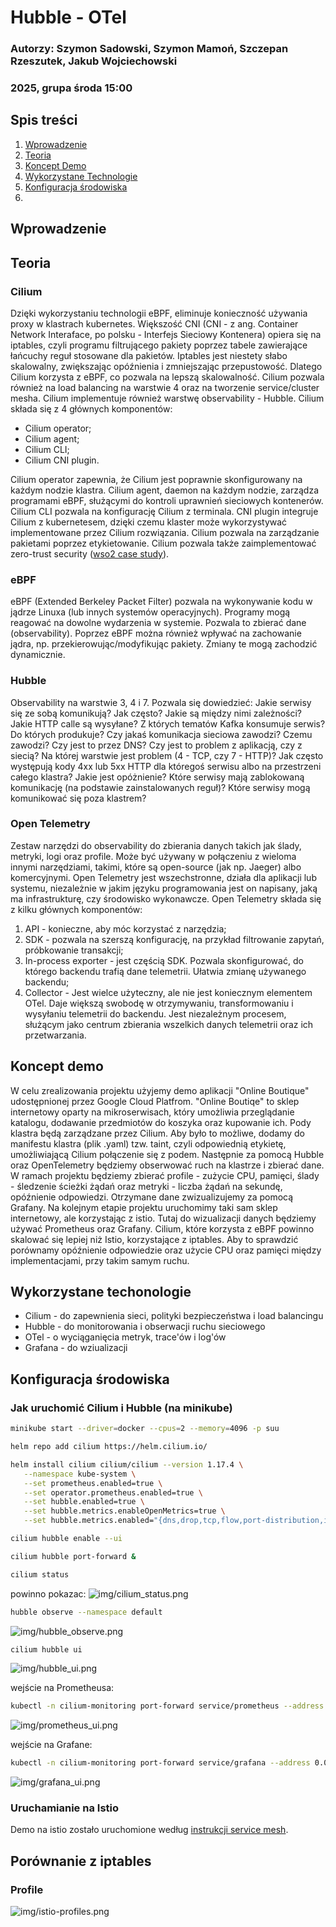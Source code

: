 # Hubble - OTel
### Autorzy: Szymon Sadowski, Szymon Mamoń, Szczepan Rzeszutek, Jakub Wojciechowski
### 2025, grupa środa 15:00

## Spis treści
1. [Wprowadzenie](#wprowadzenie)
2. [Teoria](#teoria)
3. [Koncept Demo](#koncept-demo)
4. [Wykorzystane Technologie](#wykorzystane-techonologie)
5. [Konfiguracja środowiska](#konfiguracja-środowiska)
6. 

## Wprowadzenie

## Teoria



### Cilium
Dzięki wykorzystaniu technologii eBPF, eliminuje konieczność używania proxy w klastrach kubernetes. Większość CNI (CNI - z ang. Container Network Interaface, po polsku - Interfejs Sieciowy Kontenera) opiera się na iptables, czyli programu filtrującego pakiety poprzez tabele zawierające łańcuchy reguł stosowane dla pakietów. Iptables jest niestety słabo skalowalny, zwiększając opóźnienia i zmniejszając przepustowość. Dlatego Cilium korzysta z eBPF, co pozwala na lepszą skalowalność. Cilium pozwala również na load balancing na warstwie 4 oraz na tworzenie service/cluster mesha. Cilium implementuje również warstwę observability - Hubble. Cilium składa się z 4 głównych komponentów:
* Cilium operator;
* Cilium agent;
* Cilium CLI;
* Cilium CNI plugin.

Cilium operator zapewnia, że Cilium jest poprawnie skonfigurowany na każdym nodzie klastra. Cilium agent, daemon na każdym nodzie, zarządza programami eBPF, służącymi do kontroli uprawnień sieciowych kontenerów. Cilium CLI pozwala na konfigurację Cilium z terminala. CNI plugin integruje Cilium z kubernetesem, dzięki czemu klaster może wykorzystywać implementowane przez Cilium rozwiązania. Cilium pozwala na zarządzanie pakietami poprzez etykietowanie. Cilium pozwala także zaimplementować zero-trust security ([wso2 case study](https://www.cncf.io/case-studies/wso2/)). 

### eBPF
eBPF (Extended Berkeley Packet Filter) pozwala na wykonywanie kodu w jądrze Linuxa (lub innych systemów operacyjnych). Programy mogą reagować na dowolne wydarzenia w systemie. Pozwala to zbierać dane (observability). Poprzez eBPF można również wpływać na zachowanie jądra, np. przekierowując/modyfikując pakiety. Zmiany te mogą zachodzić dynamicznie.
### Hubble
Observability na warstwie 3, 4 i 7. Pozwala się dowiedzieć: Jakie serwisy się ze sobą komunikują? Jak często? Jakie są między nimi zależności? Jakie HTTP calle są wysyłane? Z których tematów Kafka konsumuje serwis? Do których produkuje? Czy jakaś komunikacja sieciowa zawodzi? Czemu zawodzi? Czy jest to przez DNS? Czy jest to problem z aplikacją, czy z siecią? Na której warstwie jest problem (4 - TCP, czy 7 - HTTP)? Jak często występują kody 4xx lub 5xx HTTP dla któregoś serwisu albo na przestrzeni całego klastra? Jakie jest opóżnienie? Które serwisy mają zablokowaną komunikację (na podstawie zainstalowanych reguł)? Które serwisy mogą komunikować się poza klastrem?

### Open Telemetry
Zestaw narzędzi do observability do zbierania danych takich jak ślady, metryki, logi oraz profile. Może być używany w połączeniu z wieloma innymi narzędziami, takimi, które są open-source (jak np. Jaeger) albo komercyjnymi. Open Telemetry jest wszechstronne, działa dla aplikacji lub systemu, niezależnie w jakim języku programowania jest on napisany, jaką ma infrastrukturę, czy środowisko wykonawcze. Open Telemetry składa się z kilku głównych komponentów:
1. API - konieczne, aby móc korzystać z narzędzia; 
2. SDK - pozwala na szerszą konfigurację, na przykład filtrowanie zapytań, próbkowanie transakcji;
3. In-process exporter - jest częścią SDK. Pozwala skonfigurować, do którego backendu trafią dane telemetrii. Ułatwia zmianę używanego backendu;
4. Collector - Jest wielce użyteczny, ale nie jest koniecznym elementem OTel. Daje większą swobodę w otrzymywaniu, transformowaniu i wysyłaniu telemetrii do backendu. Jest niezależnym procesem, służącym jako centrum zbierania wszelkich danych telemetrii oraz ich przetwarzania.

## Koncept demo

W celu zrealizowania projektu użyjemy demo aplikacji "Online Boutique" udostępnionej przez Google Cloud Platfrom. "Online Boutiqe" to sklep internetowy oparty na mikroserwisach, który umożliwia przeglądanie katalogu, dodawanie przedmiotów do koszyka oraz kupowanie ich.
Pody klastra będą zarządzane przez Cilium. Aby było to możliwe, dodamy do manifestu klastra (plik .yaml) tzw. taint, czyli odpowiednią etykietę, umożliwiającą Cilium połączenie się z podem. 
Następnie za pomocą Hubble oraz OpenTelemetry będziemy obserwować ruch na klastrze i zbierać dane. W ramach projektu będziemy zbierać profile - zużycie CPU, pamięci, ślady - śledzenie ścieżki żądań oraz metryki - liczba żądań na sekundę, opóźnienie odpowiedzi. Otrzymane dane zwizualizujemy za pomocą Grafany.
Na kolejnym etapie projektu uruchomimy taki sam sklep internetowy, ale korzystając z istio. Tutaj do wizualizacji danych będziemy używać Prometheus oraz Grafany. Cilium, które korzysta z eBPF powinno skalować się lepiej niż Istio, korzystające z iptables. Aby to sprawdzić porównamy opóźnienie odpowiedzie oraz użycie CPU oraz pamięci między implementacjami, przy takim samym ruchu.

## Wykorzystane techonologie

* Cilium - do zapewnienia sieci, polityki bezpieczeństwa i load balancingu
* Hubble - do monitorowania i obserwacji ruchu sieciowego 
* OTel - o wyciąganięcia metryk, trace'ów i log'ów 
* Grafana - do wziualizacji

## Konfiguracja środowiska

### Jak uruchomić Cilium i Hubble (na minikube)
```bash
minikube start --driver=docker --cpus=2 --memory=4096 -p suu
```
```bash
helm repo add cilium https://helm.cilium.io/
```
```bash
helm install cilium cilium/cilium --version 1.17.4 \
   --namespace kube-system \
   --set prometheus.enabled=true \
   --set operator.prometheus.enabled=true \
   --set hubble.enabled=true \
   --set hubble.metrics.enableOpenMetrics=true \
   --set hubble.metrics.enabled="{dns,drop,tcp,flow,port-distribution,icmp,httpV2:exemplars=true;labelsContext=source_ip\,source_namespace\,source_workload\,destination_ip\,destination_namespace\,destination_workload\,traffic_direction}"
```
```bash
cilium hubble enable --ui
```
```bash
cilium hubble port-forward &
```
```bash
cilium status
```

powinno pokazac:
![img/cilium_status.png](img/cilium_status.png)
```bash
hubble observe --namespace default
```
![img/hubble_observe.png](img/hubble_observe.png)

```bash
cilium hubble ui
```
![img/hubble_ui.png](img/hubble_ui.png)


wejście na Prometheusa: 
```bash
kubectl -n cilium-monitoring port-forward service/prometheus --address 0.0.0.0 --address :: 9090:9090
```
![img/prometheus_ui.png](img/prometheus_ui.png)

wejście na Grafane: 
```bash
kubectl -n cilium-monitoring port-forward service/grafana --address 0.0.0.0 --address :: 3000:3000
```
![img/grafana_ui.png](img/grafana_ui.png)

### Uruchamianie na Istio

Demo na istio zostało uruchomione według [instrukcji service mesh](https://istioworkshop.github.io/).

## Porównanie z iptables

### Profile
![img/istio-profiles.png](img/istio-profiles.png)